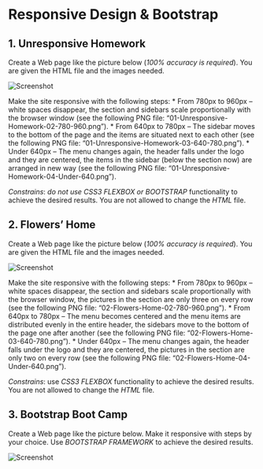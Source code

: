 # Responsive Design & Bootstrap

## 1. Unresponsive Homework
Create a Web page like the picture below (*100% accuracy is  required*). You are given the HTML file and the images needed. 

![Screenshot](https://raw.githubusercontent.com/zhivko-georgiev/SoftUni/master/Web%20Fundamentals%20-%20HTML%20+%20CSS/8.%20Responsive%20Desing%20&%20Bootstrap/Screenshots/1.%20Unresponsive%20Homework.PNG)

Make the site responsive with the following steps:
    * From 780px to 960px – white spaces disappear, the section and sidebars scale proportionally with the browser window (see the following PNG file: “01-Unresponsive-Homework-02-780-960.png”).
    * From 640px to 780px – The sidebar moves to the bottom of the page and the items are situated next to each other (see the following PNG file: “01-Unresponsive-Homework-03-640-780.png”).
    * Under  640px – The menu changes again, the header falls under the logo and they are centered, the items in the sidebar (below the section now) are arranged in new way (see the following PNG file: “01-Unresponsive-Homework-04-Under-640.png”).

*Constrains*: *do not use CSS3 FLEXBOX or BOOTSTRAP* functionality to achieve the desired results. You are not allowed to change the *HTML* file.

## 2. Flowers’ Home
Create a Web page like the picture below (*100% accuracy is  required*). You are given the HTML file and the images needed. 

![Screenshot](https://raw.githubusercontent.com/zhivko-georgiev/SoftUni/master/Web%20Fundamentals%20-%20HTML%20+%20CSS/8.%20Responsive%20Desing%20&%20Bootstrap/Screenshots/2.%20Flowers%E2%80%99%20Home.PNG)

Make the site responsive with the following steps:
    * From 780px to 960px – white spaces disappear, the section and sidebars scale proportionally with the browser window, the pictures in the section are only three on every row (see the following PNG file: “02-Flowers-Home-02-780-960.png”).
    * From 640px to 780px – The menu becomes centered and the menu items are distributed evenly in the entire header, the sidebars move to the bottom of the page one after another (see the following PNG file: “02-Flowers-Home-03-640-780.png”).
    * Under  640px – The menu changes again, the header falls under the logo and they are centered, the pictures in the section are only two on every row (see the following PNG file: “02-Flowers-Home-04-Under-640.png”).

*Constrains*: use *CSS3 FLEXBOX* functionality to achieve the desired results. You are not allowed to change the *HTML* file.

## 3. Bootstrap Boot Camp
Create a Web page like the picture below. Make it responsive with steps by your choice. Use *BOOTSTRAP FRAMEWORK* to achieve the desired results. 

![Screenshot](https://raw.githubusercontent.com/zhivko-georgiev/SoftUni/master/Web%20Fundamentals%20-%20HTML%20+%20CSS/8.%20Responsive%20Desing%20&%20Bootstrap/Screenshots/3.%20Bootstrap%20boot%20camp.PNG)


